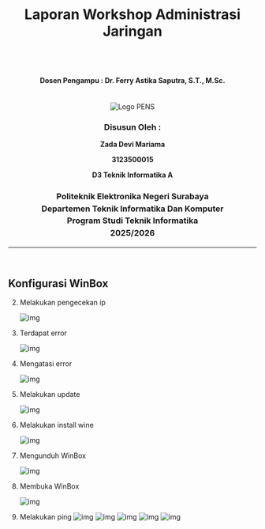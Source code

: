 <div align="center">
  <h1 style="text-align: center;font-weight: bold">Laporan Workshop Administrasi Jaringan<br></h1>
  <h2 style="text-align: center;"><br></h2>
  <h4 style="text-align: center;">Dosen Pengampu : Dr. Ferry Astika Saputra, S.T., M.Sc.</h4>
</div>
<br />
<div align="center">
  <img src="https://i.ibb.co/DC3QHnM/logo-pens.png" alt="Logo PENS">
  <h3 style="text-align: center;">Disusun Oleh :</h3>
  <p style="text-align: center;">
  <strong>Zada Devi Mariama</strong>
  </p>
  <p style="text-align: center;">
  <strong>3123500015</strong>
  </p>
  <p style="text-align: center;">
  <strong> D3 Teknik Informatika A</strong>
  </p>

<h3 style="text-align: center;line-height: 1.5">Politeknik Elektronika Negeri Surabaya<br>Departemen Teknik Informatika Dan Komputer<br>Program Studi Teknik Informatika<br>2025/2026</h3>
  <hr>
</div> 
<br>

## Konfigurasi WinBox

2. Melakukan pengecekan ip

   ![img](/assets/week-7/cekip.jpeg)

3. Terdapat error

   ![img](/assets/week-7/error.jpeg)

4. Mengatasi error

   ![img](/assets/week-7/atasierror.jpeg)

5. Melakukan update

   ![img](/assets/week-7/berhasilupdate.jpeg)

6. Melakukan install wine

   ![img](/assets/week-7/bukawinbox.jpeg)

7. Mengunduh WinBox

   ![img](/assets/week-7/downloadwinbox.png)

8. Membuka WinBox

   ![img](/assets/week-7/1bukawinbox.jpeg)

9. Melakukan ping
   ![img](/assets/week-7/1ping.jpeg)
   ![img](/assets/week-7/2ping.jpeg)
   ![img](/assets/week-7/3ping.jpeg)
   ![img](/assets/week-7/4ping.jpeg)
   ![img](/assets/week-7/5ping.jpeg)